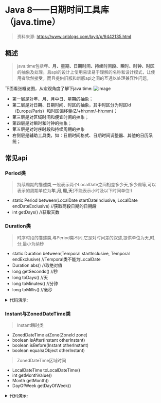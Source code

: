 # Java 8——日期时间工具库（java.time）

> 资料来源: https://www.cnblogs.com/lxyit/p/9442135.html

## 概述
> java.time包括**年、月、星期、日期时间、持续时间段、瞬时、时钟、时区**的抽象及处理。且api的设计上使用易读易于理解的名称和设计模式，让使用者欣然接受。而且提供旧版和新版api之间的互通以处理兼容性问题。

下面看张概览图，从宏观角度了解下java.time:
![image](https://user-images.githubusercontent.com/60782137/124485143-dae74580-ddde-11eb-8dd8-0c374131d06c.png)

- 第一层是对年、月、月中日、星期的抽象；
- 第二层是对日期、日期时间、时区的抽象，其中时区分为时区Id（Europe/Paris）和时区偏移量(Z/+hh:mm/-hh:mm)；
- 第三层是对区域时间和便宜时间的抽象；
- 第四层是对瞬时和时钟的抽象；
- 第五层是对时序时段和持续周期的抽象
- 右侧层是辅助工具类，如：日期时间格式、日期时间调整器、其他的日历系统；

## 常见api
### Period类
> 持续周期的描述类,一般表示两个LocalDate之间相差多少天,多少周等,可以表示的周期单位为**年,月,周,天**(不能表示小时及以下时间单位!)
- static Period between(LocalDate startDateInclusive, LocalDate endDateExclusive) //获取两段日期的日期段
- int getDays() //获取天数

### Duration类
> 时序时段的描述类,与Period类不同,它是对时间差的叙述,提供单位为天,时,分,最小为纳秒
- static Duration between(Temporal startInclusive, Temporal endExclusive) //Temporal类不能为LocalDate
- Duration abs() //取绝对值
- long getSeconds() //秒
- long toDays() //天
- long toMinutes()  //分钟
- long toMillis() //毫秒
<details>
<summary>代码演示:</summary>

```
LocalDateTime createDate = LocalDateTime.of(2021, 07, 01, 16, 01);
LocalDateTime today = LocalDateTime.of(2021, 07, 01, 16, 01,26);
Duration p = Duration.between(today,createDate).abs();
long num = p.getSeconds();
System.out.println(num);
```
</details>

### Instant与ZonedDateTime类
> Instant瞬时类
- ZonedDateTime atZone(ZoneId zone)
- boolean isAfter(Instant otherInstant)
- boolean isBefore(Instant otherInstant)
- boolean equals(Object otherInstant)
> ZonedDateTime区域时间
- LocalDateTime toLocalDateTime()
- int getMonthValue()
- Month getMonth()
- DayOfWeek getDayOfWeek()
<details>
<summary>代码演示:</summary>

```
Date date = new Date();
Instant createInstant = date.toInstant();
LocalDate createDate = createInstant.atZone(ZoneId.systemDefault()).toLocalDate();
```

</details>



